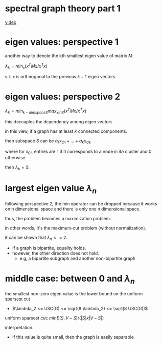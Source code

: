 # spectral graph theory part 1

[video](https://www.youtube.com/watch?v=01AqmIU9Su4&t=3046s)

# eigen values: perspective 1

another way to denote the kth smallest eigen value of matrix $`M`$:

$`\lambda_k =  min_x (x^T M x / x^T x)`$

s.t. $`x`$ is orthnogonal to the previous $`k-1`$ eigen vectors. 

# eigen values: perspective 2

$`\lambda_k =  min_{k-dim space S} max_{x in S} (x^T M x / x^T x)`$

this decouples the dependency among eigen vectors

in this view, if a graph has at least $`k`$ connected components.

then subspace $`S`$ can be $`a_1 x_{C1} + ... + a_k x_{Ck}`$

where for $`x_{Ci}`$, entries are 1 if it corresponds to a node in $`ith`$ cluster and 0 otherwise.

then $`\lambda_k = 0`$. 

# largest eigen value $`\lambda_n`$

following perspective 2, the  min operator can be dropped because it works on n dimensional space and there is only one n dimensional space.

thus, the problem becomes a maximization problem.

in other words, it's the maximum-cut problem (without normalization).

it can be shown that $`\lambda_n <= 2`$.

- if a graph is bipartite, equality holds.
- however, the other direction does not hold.
  - e.g, a bipartite subgraph and another non-bipartite graph


# middle case: between 0 and $`\lambda_n`$

the smallest non-zero eigen value is the lower bound on the uniform sparsest cut
  - $`\lambda_2 <= USC(G) <= \sqrt(8 \lambda_2) <= \sqrt(8 USC(G))`$


uniform sparsest cut: $`min E(S, V-S) / (|S|x|V-S|)`$

interpretation:

- if this value is quite small, then the graph is easily separable



